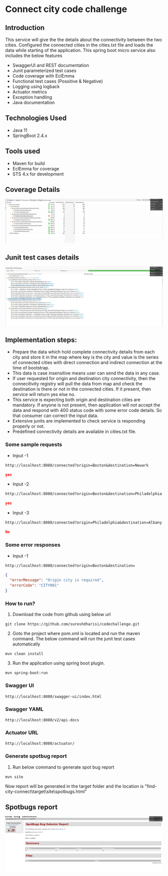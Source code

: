 # Connect city code challenge

## Introduction

This service will give the the details about the connectivity between the two cities. Configured the connected cities in the cities.txt file and loads the data while starting of the application. This spring boot micro service also includes the below features

- SwaggerUI and REST documentation
- Junit parameterized test cases
- Code coverage with EclEmma
- Functional test cases (Possitive & Negative)
- Logging using logback
- Actuator metrics
- Exception handling
- Java documentation

## Technologies Used

- Java 11
- SpringBoot 2.4.x

## Tools used

- Maven for build
- EclEmma for coverage
- STS 4.x for development

## Coverage Details
![alt text](https://github.com/sureshdharisi/codechallenge/blob/master/find-city-connect/coverage_details.PNG?raw=true)

## Junit test cases details
![alt text](https://github.com/sureshdharisi/codechallenge/blob/master/find-city-connect/JunitTestCases.PNG?raw=true)

## Implementation steps:
- Prepare the data which hold complete connectivity details from each city and store it in the map where key is the city and value is the series of connected cities with direct connection and indirect connection at the time of bootstrap.
- This data is case insensitive means user can send the data in any case.
- If user requested for origin and destination city connectivity, then the connecitivity registry will pull the data from map and check the destination is there or not in the connected cities. If it present, then service will return yes else no.
- This service is expecting both origin and destination cities are mandatory. If anyone is not present, then application will not accept the data and respond with 400 status code with some error code details. So that consumer can correct the input data.
- Extensive junits are implemented to check service is responding properly or not.
- Predefined connectivity details are available in cities.txt file.

### Some sample requests
* Input -1 
```
http://localhost:8080/connected?origin=Boston&destination=Newark
```

```json
yes
```

* Input -2
```
http://localhost:8080/connected?origin=Boston&destination=Philadelphia
```

```json
yes
```

* Input -3 
```
http://localhost:8080/connected?origin=Philadelphia&destination=Albany
```

```json
No
```
### Some error responses
* Input -1 
```
http://localhost:8080/connected?origin=Boston&destination=
```
```json
{
  "errorMessage": "Origin city is required",
  "errorCode": "CITY001"
}
```

### How to run?
1. Download the code from github using below url
```
git clone https://github.com/sureshdharisi/codechallenge.git
```
2. Goto the project where pom.xml is located and run the maven command. The below command will run the junit test cases automatically
```
mvn clean install
```
3. Run the application using spring boot plugin.
```
mvn spring-boot:run
```

### Swagger UI
```
http://localhost:8080/swagger-ui/index.html
```
### Swagger YAML
````
http://localhost:8080/v2/api-docs
````
### Actuator URL
````
http://localhost:8080/actuator/
````
### Generate spotbug report
1. Run below command to generate spot bug report
````
mvn site
````
Now report will be generated in the target folder and the location is "find-city-connect\target\site\spotbugs.html"

## Spotbugs report
![alt text](https://github.com/sureshdharisi/codechallenge/blob/master/find-city-connect/Spotbug_Report.PNG?raw=true)
